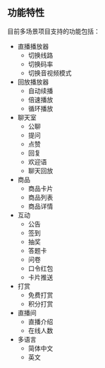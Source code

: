 ## 功能特性

目前多场景项目支持的功能包括：

- 直播播放器
  - 切换线路
  - 切换码率
  - 切换音视频模式
- 回放播放器
  - 自动续播
  - 倍速播放
  - 循环播放
- 聊天室
  - 公聊
  - 提问
  - 点赞
  - 回复
  - 欢迎语
  - 聊天回放
- 商品
  - 商品卡片
  - 商品列表
  - 商品详情
- 互动
  - 公告
  - 签到
  - 抽奖
  - 答题卡
  - 问卷
  - 口令红包
  - 卡片推送
- 打赏
  - 免费打赏
  - 积分打赏
- 直播间
  - 直播介绍
  - 在线人数
- 多语言
  - 简体中文
  - 英文
